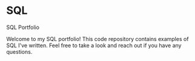 # SQL
SQL Portfolio

Welcome to my SQL portfolio! This code repository contains examples of SQL I've written. Feel free to take a look and reach out if you have any questions. 
